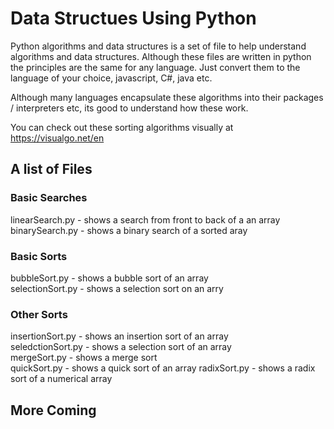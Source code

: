 # Data Structues Using Python

<p>Python algorithms and data structures is a set of file to help understand algorithms and data structures.
Although these files are written in python the principles are the same for any language.
Just convert them to the language of your choice, javascript, C#, java etc.
</p>

<p>
    Although many languages encapsulate these algorithms into their packages / interpreters etc, its good to understand how these work.
</p>

You can check out these sorting algorithms visually at https://visualgo.net/en

## A list of Files

### Basic Searches
linearSearch.py  - shows a search from front to back of a an array <br />
binarySearch.py  - shows a binary search of a sorted aray 

### Basic Sorts
bubbleSort.py    - shows a bubble sort of an array <br />
selectionSort.py - shows a selection sort on an arry

### Other Sorts
insertionSort.py  - shows an insertion sort of an array <br />
seledctionSort.py - shows a selection sort of an array <br />
mergeSort.py      - shows a merge sort <br />
quickSort.py      - shows a quick sort of an array
radixSort.py      - shows a radix sort of a numerical array

## More Coming
